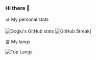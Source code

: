 ### Hi there 👋

<!--
**Liss-11/Liss-11** is a ✨ _special_ ✨ repository because its `README.md` (this file) appears on your GitHub profile.

Here are some ideas to get you started:

- 🔭 I’m currently working on ...
- 🌱 I’m currently learning ...
- 👯 I’m looking to collaborate on ...
- 🤔 I’m looking for help with ...
- 💬 Ask me about ...
- 📫 How to reach me: ...
- 😄 Pronouns: ...
- ⚡ Fun fact: ...
-->

📊 My personal stats

![Gogiu's GitHub stats](https://github-readme-stats.vercel.app/api?username=Gogiu23&show_icons=true&theme=gruvbox)
![GitHub Streak](https://github-readme-streak-stats.herokuapp.com/?user=Gogiu23&theme=blue-green)]

⾔ My langs

![Top Langs](https://github-readme-stats.vercel.app/api/top-langs/?username=Gogiu23&layout=compact&theme=dracula)
